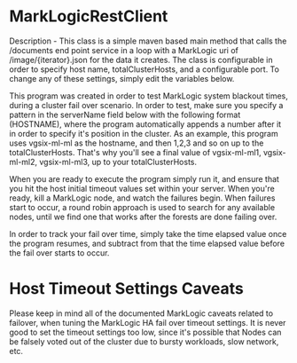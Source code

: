 # MarkLogicRestClient

Description - This class is a simple maven based main method that calls the /documents end point service in a loop with a MarkLogic uri of /image/{iterator}.json for the data it creates. The class is configurable in order to specify host name, totalClusterHosts, and a configurable port. To change any of these settings, simply edit the variables below. 

This program was created in order to test MarkLogic system blackout times, during a cluster fail over scenario. In order to test, make sure you specify a pattern in the serverName field below with the following format (HOSTNAME), where the program automatically appends a number after it in order to specify it's position in the cluster. As an example, this program uses vgsix-ml-ml as the hostname, and then 1,2,3 and so on up to the totalClusterHosts. That's why you'll see a final value of vgsix-ml-ml1, vgsix-ml-ml2, vgsix-ml-ml3, up to your totalClusterHosts. 

When you are ready to execute the program simply run it, and ensure that you hit the host initial timeout values set within your server. When you're ready, kill a MarkLogic node, and watch the failures begin. When failures start to occur, a round robin approach is used to search for any available nodes, until we find one that works after the forests are done failing over.
 
In order to track your fail over time, simply take the time elapsed value once the program resumes, and subtract from that the time elapsed value before the fail over starts to occur. 

# Host Timeout Settings Caveats
Please keep in mind all of the documented MarkLogic caveats related to failover, when tuning the MarkLogic HA fail over timeout settings. It is never good to set the timeout settings too low, since it's possible that Nodes can be falsely voted out of the cluster due to bursty workloads, slow network, etc.
